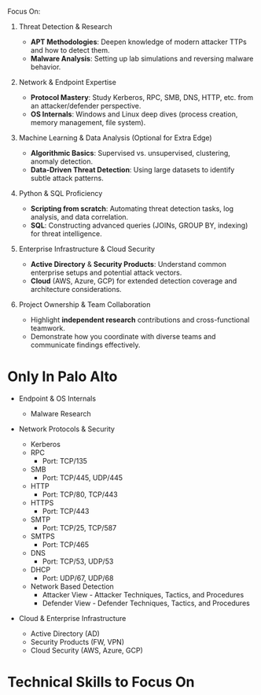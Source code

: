 Focus On:


1. Threat Detection & Research
   - **APT Methodologies**: Deepen knowledge of modern attacker TTPs and how to detect them.
   - **Malware Analysis**: Setting up lab simulations and reversing malware behavior.

2. Network & Endpoint Expertise
   - **Protocol Mastery**: Study Kerberos, RPC, SMB, DNS, HTTP, etc. from an attacker/defender perspective.
   - **OS Internals**: Windows and Linux deep dives (process creation, memory management, file system).

3. Machine Learning & Data Analysis (Optional for Extra Edge)
   - **Algorithmic Basics**: Supervised vs. unsupervised, clustering, anomaly detection.
   - **Data-Driven Threat Detection**: Using large datasets to identify subtle attack patterns.

4. Python & SQL Proficiency
   - **Scripting from scratch**: Automating threat detection tasks, log analysis, and data correlation.
   - **SQL**: Constructing advanced queries (JOINs, GROUP BY, indexing) for threat intelligence.

5. Enterprise Infrastructure & Cloud Security
   - **Active Directory** & **Security Products**: Understand common enterprise setups and potential attack vectors.
   - **Cloud** (AWS, Azure, GCP) for extended detection coverage and architecture considerations.

6. Project Ownership & Team Collaboration
   - Highlight **independent research** contributions and cross-functional teamwork.
   - Demonstrate how you coordinate with diverse teams and communicate findings effectively.



# Only In Palo Alto
- Endpoint & OS Internals
   - Malware Research 
- Network Protocols & Security 
   - Kerberos
   - RPC 
      - Port: TCP/135
   - SMB
      - Port: TCP/445, UDP/445
   - HTTP
      - Port: TCP/80, TCP/443
   - HTTPS
      - Port: TCP/443
   - SMTP
      - Port: TCP/25, TCP/587
   - SMTPS
      - Port: TCP/465
   - DNS
      - Port: TCP/53, UDP/53
   - DHCP
      - Port: UDP/67, UDP/68
   - Network Based Detection
      - Attacker View - Attacker Techniques, Tactics, and Procedures
      - Defender View - Defender Techniques, Tactics, and Procedures

- Cloud & Enterprise Infrastructure
   - Active Directory (AD)
   - Security Products (FW, VPN)
   - Cloud Security (AWS, Azure, GCP)


# Technical Skills to Focus On
